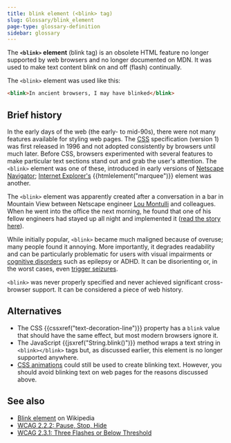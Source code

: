 ```yaml
---
title: blink element (<blink> tag)
slug: Glossary/blink_element
page-type: glossary-definition
sidebar: glossary
---
```


The **`<blink>` element** (blink tag) is an obsolete HTML feature no longer supported by web browsers and no longer documented on MDN. It was used to make text content blink on and off (flash) continually.

The `<blink>` element was used like this:

```html example-bad
<blink>In ancient browsers, I may have blinked</blink>
```

## Brief history

In the early days of the web (the early- to mid-90s), there were not many features available for styling web pages. The [CSS](/en-US/docs/Web/CSS) specification (version 1) was first released in 1996 and not adopted consistently by browsers until much later. Before CSS, browsers experimented with several features to make particular text sections stand out and grab the user's attention. The `<blink>` element was one of these, introduced in early versions of [Netscape Navigator](/en-US/docs/Glossary/Netscape_Navigator); [Internet Explorer's](/en-US/docs/Glossary/Microsoft_Internet_Explorer) {{htmlelement("marquee")}} element was another.

The `<blink>` element was apparently created after a conversation in a bar in Mountain View between Netscape engineer [Lou Montulli](https://en.wikipedia.org/wiki/Lou_Montulli) and colleagues. When he went into the office the next morning, he found that one of his fellow engineers had stayed up all night and implemented it ([read the story here](https://web.archive.org/web/20220331020029/http://www.montulli.org/theoriginofthe%3Cblink%3Etag)).

While initially popular, `<blink>` became much maligned because of overuse; many people found it annoying. More importantly, it degrades readability and can be particularly problematic for users with visual impairments or [cognitive disorders](/en-US/docs/Web/Accessibility/Guides/Cognitive_accessibility) such as epilepsy or ADHD. It can be disorienting or, in the worst cases, even [trigger seizures](/en-US/docs/Web/Accessibility/Guides/Seizure_disorders).

`<blink>` was never properly specified and never achieved significant cross-browser support. It can be considered a piece of web history.

## Alternatives

- The CSS {{cssxref("text-decoration-line")}} property has a `blink` value that should have the same effect, but most modern browsers ignore it.
- The JavaScript {{jsxref("String.blink()")}} method wraps a text string in `<blink></blink>` tags but, as discussed earlier, this element is no longer supported anywhere.
- [CSS animations](/en-US/docs/Web/CSS/CSS_animations) could still be used to create blinking text. However, you should avoid blinking text on web pages for the reasons discussed above.

## See also

- [Blink element](https://en.wikipedia.org/wiki/Blink_element) on Wikipedia
- [WCAG 2.2.2: Pause, Stop, Hide](https://www.w3.org/WAI/WCAG21/Understanding/pause-stop-hide)
- [WCAG 2.3.1: Three Flashes or Below Threshold](https://www.w3.org/WAI/WCAG21/Understanding/three-flashes-or-below-threshold)
